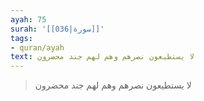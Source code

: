 ```yaml
---
ayah: 75
surah: '[[036|سورة]]'
tags:
- quran/ayah
text: لا يستطيعون نصرهم وهم لهم جند محضرون
---
```

> لا يستطيعون نصرهم وهم لهم جند محضرون
